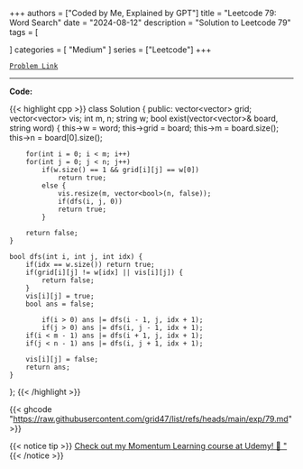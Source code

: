 
+++
authors = ["Coded by Me, Explained by GPT"]
title = "Leetcode 79: Word Search"
date = "2024-08-12"
description = "Solution to Leetcode 79"
tags = [
    
]
categories = [
    "Medium"
]
series = ["Leetcode"]
+++



[`Problem Link`](https://leetcode.com/problems/word-search/description/)

---

**Code:**

{{< highlight cpp >}}
class Solution {
public:
    vector<vector<char>> grid;
    vector<vector<bool>> vis;
    int m, n;
    string w;
    bool exist(vector<vector<char>>& board, string word) {
        this->w = word;
        this->grid = board;
        this->m = board.size();
        this->n = board[0].size();

        for(int i = 0; i < m; i++)
        for(int j = 0; j < n; j++)
            if(w.size() == 1 && grid[i][j] == w[0])
                return true;
            else {
                vis.resize(m, vector<bool>(n, false));
                if(dfs(i, j, 0))
                return true;
            }

        return false;
    }
    
    bool dfs(int i, int j, int idx) {
        if(idx == w.size()) return true;
        if(grid[i][j] != w[idx] || vis[i][j]) {
            return false;
        }
        vis[i][j] = true;
        bool ans = false;
        
            if(i > 0) ans |= dfs(i - 1, j, idx + 1);
            if(j > 0) ans |= dfs(i, j - 1, idx + 1);
        if(i < m - 1) ans |= dfs(i + 1, j, idx + 1);
        if(j < n - 1) ans |= dfs(i, j + 1, idx + 1);     

        vis[i][j] = false;
        return ans;
    }
};
{{< /highlight >}}

{{< ghcode "https://raw.githubusercontent.com/grid47/list/refs/heads/main/exp/79.md" >}}

{{< notice tip >}}
[Check out my Momentum Learning course at Udemy! 🚀 "](https://www.udemy.com/course/blind-75-the-data-structures-and-algorithms-essentials/)
{{< /notice >}}

